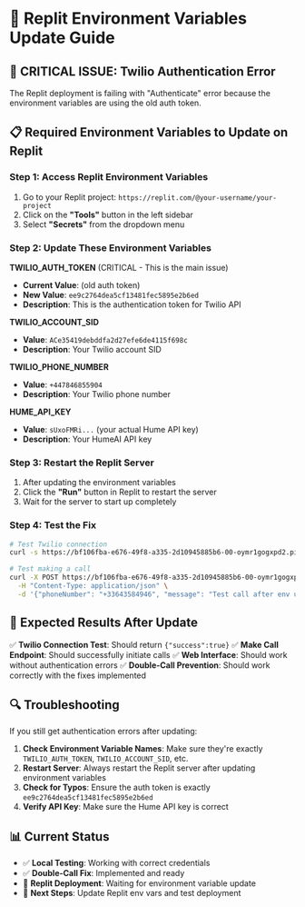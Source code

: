 # 🔧 Replit Environment Variables Update Guide

## 🚨 **CRITICAL ISSUE**: Twilio Authentication Error

The Replit deployment is failing with "Authenticate" error because the environment variables are using the old auth token.

## 📋 **Required Environment Variables to Update on Replit**

### **Step 1: Access Replit Environment Variables**
1. Go to your Replit project: `https://replit.com/@your-username/your-project`
2. Click on the **"Tools"** button in the left sidebar
3. Select **"Secrets"** from the dropdown menu

### **Step 2: Update These Environment Variables**

**TWILIO_AUTH_TOKEN** (CRITICAL - This is the main issue)
- **Current Value**: (old auth token)
- **New Value**: `ee9c2764dea5cf13481fec5895e2b6ed`
- **Description**: This is the authentication token for Twilio API

**TWILIO_ACCOUNT_SID**
- **Value**: `ACe35419debddfa2d27efe6de4115f698c`
- **Description**: Your Twilio account SID

**TWILIO_PHONE_NUMBER**
- **Value**: `+447846855904`
- **Description**: Your Twilio phone number

**HUME_API_KEY**
- **Value**: `sUxoFMRi...` (your actual Hume API key)
- **Description**: Your HumeAI API key

### **Step 3: Restart the Replit Server**
1. After updating the environment variables
2. Click the **"Run"** button in Replit to restart the server
3. Wait for the server to start up completely

### **Step 4: Test the Fix**
```bash
# Test Twilio connection
curl -s https://bf106fba-e676-49f8-a335-2d10945885b6-00-oymr1gogxpd2.picard.replit.dev/test-twilio

# Test making a call
curl -X POST https://bf106fba-e676-49f8-a335-2d10945885b6-00-oymr1gogxpd2.picard.replit.dev/make-call \
  -H "Content-Type: application/json" \
  -d '{"phoneNumber": "+33643584946", "message": "Test call after env update"}'
```

## 🎯 **Expected Results After Update**

✅ **Twilio Connection Test**: Should return `{"success":true}`
✅ **Make Call Endpoint**: Should successfully initiate calls
✅ **Web Interface**: Should work without authentication errors
✅ **Double-Call Prevention**: Should work correctly with the fixes implemented

## 🔍 **Troubleshooting**

If you still get authentication errors after updating:

1. **Check Environment Variable Names**: Make sure they're exactly `TWILIO_AUTH_TOKEN`, `TWILIO_ACCOUNT_SID`, etc.
2. **Restart Server**: Always restart the Replit server after updating environment variables
3. **Check for Typos**: Ensure the auth token is exactly `ee9c2764dea5cf13481fec5895e2b6ed`
4. **Verify API Key**: Make sure the Hume API key is correct

## 📊 **Current Status**

- ✅ **Local Testing**: Working with correct credentials
- ✅ **Double-Call Fix**: Implemented and ready
- 🔄 **Replit Deployment**: Waiting for environment variable update
- 🎯 **Next Steps**: Update Replit env vars and test deployment 